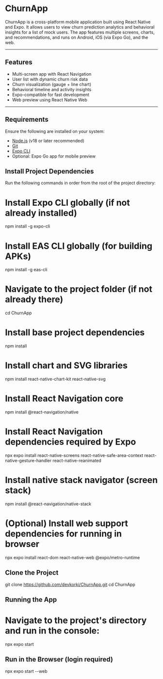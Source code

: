 # ChurnApp

ChurnApp is a cross-platform mobile application built using React Native and Expo. It allows users to view churn prediction analytics and behavioral insights for a list of mock users. The app features multiple screens, charts, and recommendations, and runs on Android, iOS (via Expo Go), and the web.

---

## Features

- Multi-screen app with React Navigation
- User list with dynamic churn risk data
- Churn visualization (gauge + line chart)
- Behavioral timeline and activity insights
- Expo-compatible for fast development
- Web preview using React Native Web

---

## Requirements

Ensure the following are installed on your system:

- [Node.js](https://nodejs.org/) (v18 or later recommended)
- [Git](https://git-scm.com/)
- [Expo CLI](https://docs.expo.dev/get-started/installation/)
- Optional: Expo Go app for mobile preview




## Install Project Dependencies

Run the following commands in order from the root of the project directory:


# Install Expo CLI globally (if not already installed)
npm install -g expo-cli

# Install EAS CLI globally (for building APKs)
npm install -g eas-cli

# Navigate to the project folder (if not already there)
cd ChurnApp

# Install base project dependencies
npm install

# Install chart and SVG libraries
npm install react-native-chart-kit react-native-svg

# Install React Navigation core
npm install @react-navigation/native

# Install React Navigation dependencies required by Expo
npx expo install react-native-screens react-native-safe-area-context react-native-gesture-handler react-native-reanimated

# Install native stack navigator (screen stack)
npm install @react-navigation/native-stack

# (Optional) Install web support dependencies for running in browser
npx expo install react-dom react-native-web @expo/metro-runtime


## Clone the Project


git clone https://github.com/devkorki/ChurnApp.git
cd ChurnApp


## Running the App
# Navigate to the project's directory and run in the console:
npx expo start

## Run in the Browser (login required)
npx expo start --web


